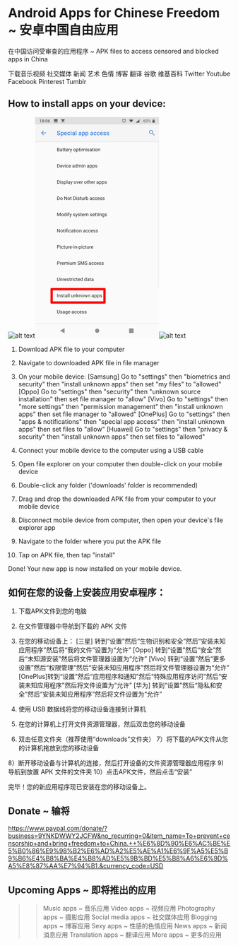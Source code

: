 # Android Apps for Chinese Freedom ~ 安卓中国自由应用
在中国访问受审查的应用程序 ~ APK files to access censored and blocked apps in China

下载音乐视频 社交媒体 新闻 艺术 色情 博客 翻译 谷歌 维基百科 Twitter Youtube Facebook Pinterest Tumblr

## How to install apps on your device:
![alt text](https://github.com/mvxGREEN/chinese-freedom-apps/blob/master/settings-samsung.jpg?raw=true)![alt text](https://github.com/mvxGREEN/chinese-freedom-apps/blob/master/settings-install-unknown.png?raw=true)![alt text](https://github.com/mvxGREEN/chinese-freedom-apps/blob/master/settings-apps-install-unknown.png?raw=true)

 1)  Download APK file to your computer
 2)  Navigate to downloaded APK file in file manager

 3)  On your mobile device:
         [Samsung] Go to "settings" then "biometrics and security" then "install unknown apps" then set "my files" to "allowed"
         [Oppo] Go to "settings" then "security" then "unknown source installation" then set file manager to "allow"
         [Vivo] Go to "settings" then "more settings" then "permission management" then "install unknown apps" then set file manager to "allowed"
         [OnePlus] Go to "settings" then "apps & notifications" then "special app access" then "install unknown apps" then set files to "allow"
         [Huawei] Go to "settings" then "privacy & security" then "install unknown apps" then set files to "allowed"
    
 4)   Connect your mobile device to the computer using a USB cable
 5)   Open file explorer on your computer then double-click on your mobile device
 6)   Double-click any folder ('downloads' folder is recommended)
 7)   Drag and drop the downloaded APK file from your computer to your mobile device

 8)   Disconnect mobile device from computer, then open your device's file explorer app
 9)   Navigate to the folder where you put the APK file
 10)  Tap on APK file, then tap "install"
 
 Done!  Your new app is now installed on your mobile device.
 
 ## 如何在您的设备上安装应用安卓程序：
 1) 下载APK文件到您的电脑
 2) 在文件管理器中导航到下载的 APK 文件

 3) 在您的移动设备上：
         [三星] 转到“设置”然后“生物识别和安全”然后“安装未知应用程序”然后将“我的文件”设置为“允许”
         [Oppo] 转到“设置”然后“安全”然后“未知源安装”然后将文件管理器设置为“允许”
         [Vivo] 转到“设置”然后“更多设置”然后“权限管理”然后“安装未知应用程序”然后将文件管理器设置为“允许”
         [OnePlus]转到“设置”然后“应用程序和通知”然后“特殊应用程序访问”然后“安装未知应用程序”然后将文件设置为“允许”
         [华为] 转到“设置”然后“隐私和安全”然后“安装未知应用程序”然后将文件设置为“允许”
    
 4) 使用 USB 数据线将您的移动设备连接到计算机
 5) 在您的计算机上打开文件资源管理器，然后双击您的移动设备
 6) 双击任意文件夹（推荐使用“downloads”文件夹）
 7）将下载的APK文件从您的计算机拖放到您的移动设备

 8）断开移动设备与计算机的连接，然后打开设备的文件资源管理器应用程序
 9) 导航到放置 APK 文件的文件夹
 10）点击APK文件，然后点击“安装”
 
 完毕！您的新应用程序现已安装在您的移动设备上。
 
 ## Donate ~ 输将
 https://www.paypal.com/donate/?business=9YNKDWWY2JCFW&no_recurring=0&item_name=To+prevent+censorship+and+bring+freedom+to+China.++%E6%8D%90%E6%AC%BE%E5%B0%86%E9%98%B2%E6%AD%A2%E5%AE%A1%E6%9F%A5%E5%B9%B6%E4%B8%BA%E4%B8%AD%E5%9B%BD%E5%B8%A6%E6%9D%A5%E8%87%AA%E7%94%B1.&currency_code=USD
 
 ## Upcoming Apps ~ 即将推出的应用
  >>  Music apps ~ 音乐应用
  >>  Video apps ~ 视频应用
  >>  Photography apps ~ 摄影应用
  >>  Social media apps ~ 社交媒体应用
  >>  Blogging apps ~ 博客应用
  >>  Sexy apps ~  性感的色情应用
  >>  News apps ~  新闻消息应用
  >>  Translation apps ~ 翻译应用
  >>  More apps ~ 更多的应用
